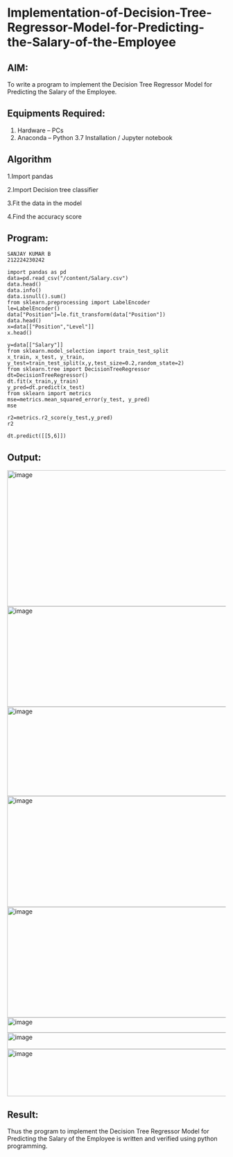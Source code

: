 # Implementation-of-Decision-Tree-Regressor-Model-for-Predicting-the-Salary-of-the-Employee

## AIM:
To write a program to implement the Decision Tree Regressor Model for Predicting the Salary of the Employee.

## Equipments Required:
1. Hardware – PCs
2. Anaconda – Python 3.7 Installation / Jupyter notebook

## Algorithm
1.Import pandas

2.Import Decision tree classifier

3.Fit the data in the model

4.Find the accuracy score

## Program:
```
SANJAY KUMAR B
212224230242
```
```
import pandas as pd
data=pd.read_csv("/content/Salary.csv")
data.head()
data.info()
data.isnull().sum()
from sklearn.preprocessing import LabelEncoder
le=LabelEncoder()
data["Position"]=le.fit_transform(data["Position"])
data.head()
x=data[["Position","Level"]]
x.head()

y=data[["Salary"]]
from sklearn.model_selection import train_test_split
x_train, x_test, y_train, y_test=train_test_split(x,y,test_size=0.2,random_state=2)
from sklearn.tree import DecisionTreeRegressor
dt=DecisionTreeRegressor()
dt.fit(x_train,y_train)
y_pred=dt.predict(x_test)
from sklearn import metrics
mse=metrics.mean_squared_error(y_test, y_pred)
mse

r2=metrics.r2_score(y_test,y_pred)
r2

dt.predict([[5,6]])
```
## Output:

<img width="1116" height="314" alt="image" src="https://github.com/user-attachments/assets/60595980-1de2-4ca2-ad85-612fc6a1de6a" />

<img width="1164" height="232" alt="image" src="https://github.com/user-attachments/assets/e06c2bcd-f4a5-4f0e-85b2-8c022f4a9e30" />

<img width="1189" height="206" alt="image" src="https://github.com/user-attachments/assets/5c1b799f-1cfb-43dd-b877-6e4c6c2ab7ab" />

<img width="1005" height="256" alt="image" src="https://github.com/user-attachments/assets/9b0a1779-8ebd-4710-bdce-b3099072f076" />

<img width="1059" height="255" alt="image" src="https://github.com/user-attachments/assets/4cbdc398-a2c7-467f-bdcc-ce24f9c72053" />

<img width="1026" height="35" alt="image" src="https://github.com/user-attachments/assets/9e6c74e1-63c7-4282-b4da-4cff20cc3188" />

<img width="838" height="38" alt="image" src="https://github.com/user-attachments/assets/5600731a-b534-4f0a-867b-6a7476a12a27" />

<img width="1517" height="109" alt="image" src="https://github.com/user-attachments/assets/df9761bf-6935-49f3-8b84-0c3ff1efd15e" />

## Result:
Thus the program to implement the Decision Tree Regressor Model for Predicting the Salary of the Employee is written and verified using python programming.
